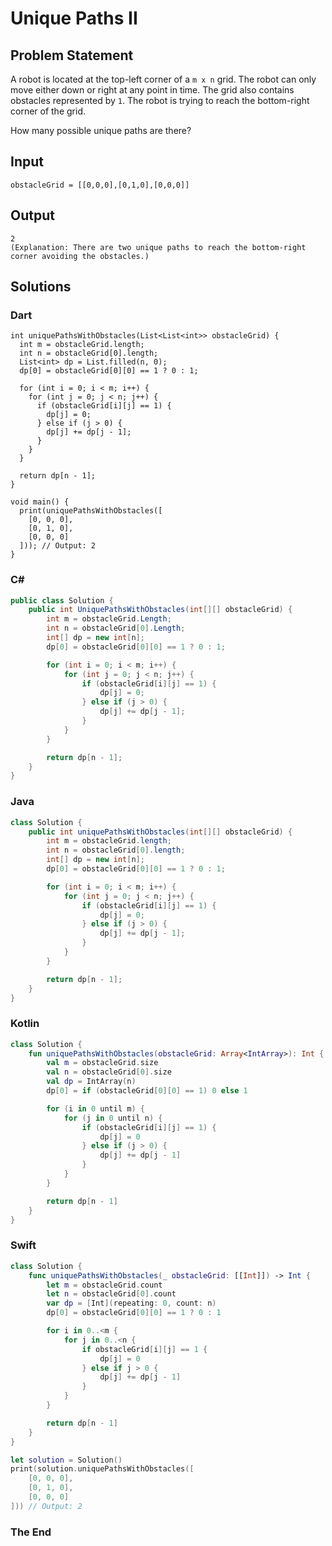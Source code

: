 # Unique Paths II

## Problem Statement

A robot is located at the top-left corner of a `m x n` grid. The robot can only move either down or right at any point in time. The grid also contains obstacles represented by `1`. The robot is trying to reach the bottom-right corner of the grid.

How many possible unique paths are there?

## Input

```text
obstacleGrid = [[0,0,0],[0,1,0],[0,0,0]]
```

## Output

```text
2  
(Explanation: There are two unique paths to reach the bottom-right corner avoiding the obstacles.)
```

## Solutions

### Dart

```dartd
int uniquePathsWithObstacles(List<List<int>> obstacleGrid) {
  int m = obstacleGrid.length;
  int n = obstacleGrid[0].length;
  List<int> dp = List.filled(n, 0);
  dp[0] = obstacleGrid[0][0] == 1 ? 0 : 1;

  for (int i = 0; i < m; i++) {
    for (int j = 0; j < n; j++) {
      if (obstacleGrid[i][j] == 1) {
        dp[j] = 0;
      } else if (j > 0) {
        dp[j] += dp[j - 1];
      }
    }
  }

  return dp[n - 1];
}

void main() {
  print(uniquePathsWithObstacles([
    [0, 0, 0],
    [0, 1, 0],
    [0, 0, 0]
  ])); // Output: 2
}
```

### C#

```csharp
public class Solution {
    public int UniquePathsWithObstacles(int[][] obstacleGrid) {
        int m = obstacleGrid.Length;
        int n = obstacleGrid[0].Length;
        int[] dp = new int[n];
        dp[0] = obstacleGrid[0][0] == 1 ? 0 : 1;

        for (int i = 0; i < m; i++) {
            for (int j = 0; j < n; j++) {
                if (obstacleGrid[i][j] == 1) {
                    dp[j] = 0;
                } else if (j > 0) {
                    dp[j] += dp[j - 1];
                }
            }
        }

        return dp[n - 1];
    }
}
```

### Java

```java
class Solution {
    public int uniquePathsWithObstacles(int[][] obstacleGrid) {
        int m = obstacleGrid.length;
        int n = obstacleGrid[0].length;
        int[] dp = new int[n];
        dp[0] = obstacleGrid[0][0] == 1 ? 0 : 1;

        for (int i = 0; i < m; i++) {
            for (int j = 0; j < n; j++) {
                if (obstacleGrid[i][j] == 1) {
                    dp[j] = 0;
                } else if (j > 0) {
                    dp[j] += dp[j - 1];
                }
            }
        }

        return dp[n - 1];
    }
}
```

### Kotlin

```kotlin
class Solution {
    fun uniquePathsWithObstacles(obstacleGrid: Array<IntArray>): Int {
        val m = obstacleGrid.size
        val n = obstacleGrid[0].size
        val dp = IntArray(n)
        dp[0] = if (obstacleGrid[0][0] == 1) 0 else 1

        for (i in 0 until m) {
            for (j in 0 until n) {
                if (obstacleGrid[i][j] == 1) {
                    dp[j] = 0
                } else if (j > 0) {
                    dp[j] += dp[j - 1]
                }
            }
        }

        return dp[n - 1]
    }
}
```

### Swift

```swift
class Solution {
    func uniquePathsWithObstacles(_ obstacleGrid: [[Int]]) -> Int {
        let m = obstacleGrid.count
        let n = obstacleGrid[0].count
        var dp = [Int](repeating: 0, count: n)
        dp[0] = obstacleGrid[0][0] == 1 ? 0 : 1

        for i in 0..<m {
            for j in 0..<n {
                if obstacleGrid[i][j] == 1 {
                    dp[j] = 0
                } else if j > 0 {
                    dp[j] += dp[j - 1]
                }
            }
        }

        return dp[n - 1]
    }
}

let solution = Solution()
print(solution.uniquePathsWithObstacles([
    [0, 0, 0],
    [0, 1, 0],
    [0, 0, 0]
])) // Output: 2
```

### The End

